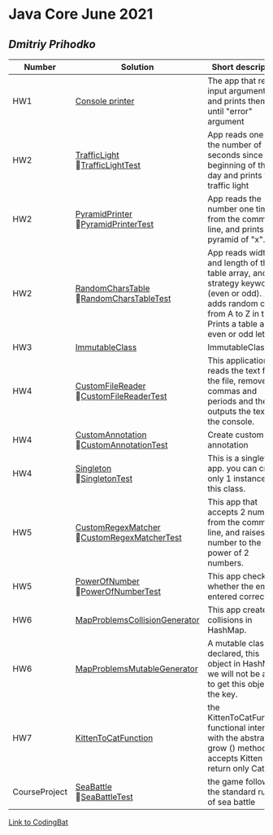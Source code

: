 # Java Core June 2021

## *Dmitriy Prihodko*

| Number | Solution  | Short description
| --- | --- | --- |
| HW1| [Console printer](./src/main/java/homework_1) | The app that reads input arguments and prints them, until "error" argument |
| HW2 | [TrafficLight](./src/main/java/homework_2/traffic_light) <br/> :wrench:[TrafficLightTest](./src/test/java/homework_2/traffic_light) | App reads one time the number of seconds since the beginning of the day and prints the traffic light|
| HW2 | [PyramidPrinter](./src/main/java/homework_2/pyramid_printer) <br/> :wrench:[PyramidPrinterTest](./src/test/java/homework_2/pyramid_printer)| App reads the number one time from the command line, and prints a pyramid of "x". |
| HW2 | [RandomCharsTable](./src/main/java/homework_2/random_chars_table) <br/> :wrench:[RandomCharsTableTest](./src/test/java/homework_2/random_chars_table)| App reads width and length of the table array, and strategy keyword (even or odd). App adds random chars from A to Z in table. Prints a table and all even or odd letters.  |
| HW3 | [ImmutableClass](./src/main/java/homework_3/ImmutableClass)| ImmutableClass|
| HW4 | [CustomFileReader](./src/main/java/homework_4/custom_file_reader) <br/> :wrench:[CustomFileReaderTest](./src/test/java/homework_4/custom_file_reader)| This application reads the text from the file, removes commas and periods and them outputs the text to the console. |
| HW4 | [CustomAnnotation](./src/main/java/homework_4/custom_annotation) <br/> :wrench:[CustomAnnotationTest](./src/test/java/homework_4/custom_annotation)| Create custom annotation|
| HW4 | [Singleton](./src/main/java/homework_4/singleton) <br/> :wrench:[SingletonTest](./src/test/java/homework_4/singleton)| This is a singleton app. you can create only 1 instance of this class.|
| HW5 | [CustomRegexMatcher](./src/main/java/homework_5/custom_regex_matcher) <br/> :wrench:[CustomRegexMatcherTest](./src/test/java/homework_5/custom_regex_matcher)| This app that accepts 2 numbers from the command line, and raises 1 number to the power of 2 numbers.|
| HW5 | [PowerOfNumber](./src/main/java/homework_4/power_of_number) <br/> :wrench:[PowerOfNumberTest](./src/test/java/homework_4/power_of_number)| This app checks whether the email is entered correctly.|
| HW6 | [MapProblemsCollisionGenerator](./src/main/java/homework_6/map_problems_generator) | This app creates collisions in HashMap.|
| HW6 | [MapProblemsMutableGenerator](./src/main/java/homework_6/map_problems_generator) | A mutable class is declared, this object in HashMap we will not be able to get this object by the key. |
| HW7 | [KittenToCatFunction](./src/main/java/homework_7/) | the KittenToCatFunction functional interface, with the abstract grow () method, accepts Kitten and return only Cat.. |
| CourseProject |[SeaBattle](./src/main/java/course_project/sea_battle) <br/> :wrench:[SeaBattleTest](./src/test/java/course_project/sea_battle)| the game follows the standard rules of sea battle | 

[Link to CodingBat](https://codingbat.com/done?user=bomba_25@mail.ru&tag=8601275236)

